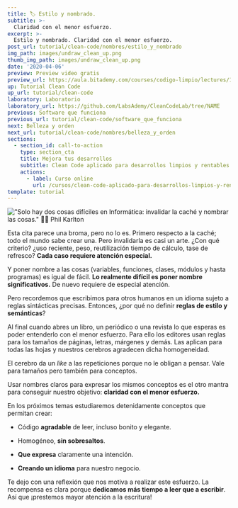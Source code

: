 ```yaml
---
title: 🏷️ Estilo y nombrado.
subtitle: >-
  Claridad con el menor esfuerzo.
excerpt: >-
  Estilo y nombrado. Claridad con el menor esfuerzo.
post_url: tutorial/clean-code/nombres/estilo_y_nombrado
img_path: images/undraw_clean_up.png
thumb_img_path: images/undraw_clean_up.png
date: '2020-04-06'
preview: Preview video gratis
preview_url: https://aula.bitademy.com/courses/codigo-limpio/lectures/13532774
up: Tutorial Clean Code
up_url: tutorial/clean-code
laboratory: Laboratorio
laboratory_url: https://github.com/LabsAdemy/CleanCodeLab/tree/NAME
previous: Software que funciona
previous_url: tutorial/clean-code/software_que_funciona
next: Belleza y orden
next_url: tutorial/clean-code/nombres/belleza_y_orden
sections:
  - section_id: call-to-action
    type: section_cta
    title: Mejora tus desarrollos
    subtitle: Clean Code aplicado para desarrollos limpios y rentables.
    actions:
      - label: Curso online
        url: /cursos/clean-code-aplicado-para-desarrollos-limpios-y-rentables/
template: tutorial
---
```


!["Solo hay dos cosas difíciles en Informática: invalidar la caché y nombrar las cosas." ✍🏼 Phil Karlton](/images/citas/1.0-clean-code.png)

Esta cita parece una broma, pero no lo es. Primero respecto a la caché; todo el mundo sabe crear una. Pero invalidarla es casi un arte. ¿Con qué criterio? ¿uso reciente, peso, reutilización tiempo de cálculo, tase de refresco? **Cada caso requiere atención especial.**

Y poner nombre a las cosas (variables, funciones, clases, módulos y hasta programas) es igual de fácil. **Lo realmente difícil es poner nombre significativos.** De nuevo requiere de especial atención.

Pero recordemos que escribimos para otros humanos en un idioma sujeto a reglas sintácticas precisas. Entonces, ¿por qué no definir **reglas de estilo y semánticas**?

Al final cuando abres un libro, un periódico o una revista lo que esperas es poder entenderlo con el menor esfuerzo. Para ello los editores usan reglas para los tamaños de páginas, letras, márgenes y demás. Las aplican para todas las hojas y nuestros cerebros agradecen dicha homogeneidad.

El cerebro da un _like_ a las repeticiones porque no le obligan a pensar. Vale para tamaños pero también para conceptos.

Usar nombres claros para expresar los mismos conceptos es el otro mantra para conseguir nuestro objetivo: **claridad con el menor esfuerzo.**

En los próximos temas estudiaremos detenidamente conceptos que permitan crear:

- Código **agradable** de leer, incluso bonito y elegante.

- Homogéneo, **sin sobresaltos**.

- **Que expresa** claramente una intención.

- **Creando un idioma** para nuestro negocio.

Te dejo con una reflexión que nos motiva a realizar este esfuerzo. La recompensa es clara porque **dedicamos más tiempo a leer que a escribir**. Así que ¡prestemos mayor atención a la escritura!
